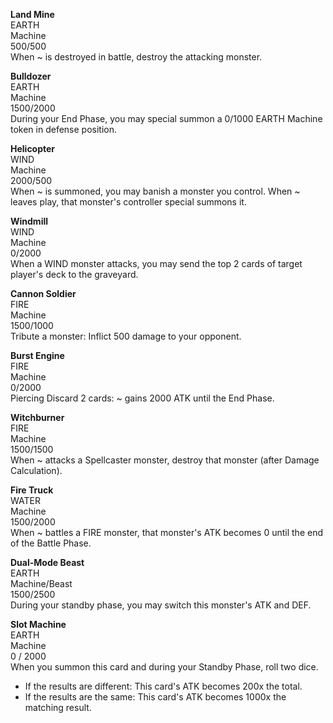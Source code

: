 **Land Mine**  
EARTH  
Machine  
500/500  
When ~ is destroyed in battle, destroy the attacking monster.

**Bulldozer**  
EARTH  
Machine  
1500/2000  
During your End Phase, you may special summon a 0/1000 EARTH Machine token in defense position.

**Helicopter**  
WIND  
Machine  
2000/500  
When ~ is summoned, you may banish a monster you control.
When ~ leaves play, that monster's controller special summons it.

**Windmill**  
WIND  
Machine  
0/2000  
When a WIND monster attacks, you may send the top 2 cards of target player's deck to the graveyard.

**Cannon Soldier**  
FIRE  
Machine  
1500/1000  
Tribute a monster: Inflict 500 damage to your opponent.

**Burst Engine**  
FIRE  
Machine  
0/2000  
Piercing
Discard 2 cards: ~ gains 2000 ATK until the End Phase.

**Witchburner**  
FIRE  
Machine  
1500/1500  
When ~ attacks a Spellcaster monster, destroy that monster (after Damage Calculation).

**Fire Truck**  
WATER  
Machine  
1500/2000  
When ~ battles a FIRE monster, that monster's ATK becomes 0 until the end of the Battle Phase.

**Dual-Mode Beast**  
EARTH  
Machine/Beast  
1500/2500  
During your standby phase, you may switch this monster's ATK and DEF.

**Slot Machine**  
EARTH  
Machine  
0 / 2000  
When you summon this card and during your Standby Phase, roll two dice.  
  * If the results are different: This card's ATK becomes 200x the total.  
  * If the results are the same: This card's ATK becomes 1000x the matching result.
